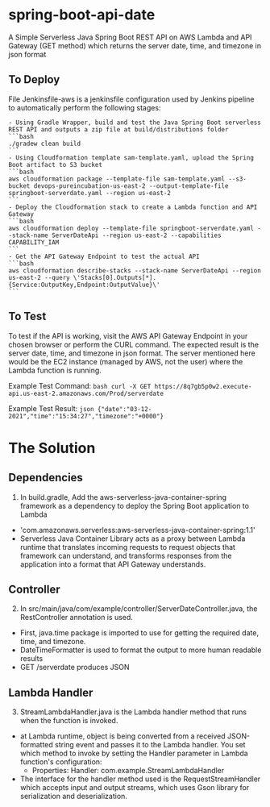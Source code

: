 # spring-boot-api-date
A Simple Serverless Java Spring Boot REST API on AWS Lambda and API Gateway (GET method) which returns the server date, time, and timezone in json format

## To Deploy
File Jenkinsfile-aws is a jenkinsfile configuration used by Jenkins pipeline to automatically perform the following stages:

    - Using Gradle Wrapper, build and test the Java Spring Boot serverless REST API and outputs a zip file at build/distributions folder
    ```bash
    ./gradew clean build
    ```  
    - Using Cloudformation template sam-template.yaml, upload the Spring Boot artifact to S3 bucket  
    ```bash
    aws cloudformation package --template-file sam-template.yaml --s3-bucket devops-pureincubation-us-east-2 --output-template-file springboot-serverdate.yaml --region us-east-2
    ```
    - Deploy the Cloudformation stack to create a Lambda function and API Gateway
    ```bash
    aws cloudformation deploy --template-file springboot-serverdate.yaml --stack-name ServerDateApi --region us-east-2 --capabilities CAPABILITY_IAM
    ```     
    - Get the API Gateway Endpoint to test the actual API
    ```bash
    aws cloudformation describe-stacks --stack-name ServerDateApi --region us-east-2 --query \'Stacks[0].Outputs[*].{Service:OutputKey,Endpoint:OutputValue}\'
    ```

## To Test
To test if the API is working, visit the AWS API Gateway Endpoint in your chosen browser or perform the CURL command. The expected result is the server date, time, and timezone in json format. The server mentioned here would be the EC2 instance (managed by AWS, not the user) where the Lambda function is running.

Example Test Command:
    ```bash
    curl -X GET https://8q7gb5p0w2.execute-api.us-east-2.amazonaws.com/Prod/serverdate
    ```

Example Test Result:
    ```json
    {"date":"03-12-2021","time":"15:34:27","timezone":"+0000"}
    ```

# The Solution
## Dependencies
1. In build.gradle, Add the aws-serverless-java-container-spring framework as a dependency to deploy the Spring Boot application to Lambda
  - 'com.amazonaws.serverless:aws-serverless-java-container-spring:1.1'
  - Serverless Java Container Library acts as a proxy between Lambda runtime that translates incoming requests to request objects that framework can understand, and transforms responses from the application into a format that API Gateway understands.

## Controller
2. In src/main/java/com/example/controller/ServerDateController.java, the RestController annotation is used.
  - First, java.time package is imported to use for getting the required date, time, and timezone.
  - DateTimeFormatter is used to format the output to more human readable results
  - GET /serverdate produces JSON

## Lambda Handler
3. StreamLambdaHandler.java is the Lambda handler method that runs when the function is invoked.
  - at Lambda runtime, object is being converted from a received JSON-formatted string event and passes it to the Lambda handler. You set which method to invoke by setting the Handler parameter in Lambda function's configuration:
    - Properties:
      Handler: com.example.StreamLambdaHandler
  - The interface for the handler method used is the RequestStreamHandler which accepts input and output streams, which uses Gson library for serialization and deserialization.  

